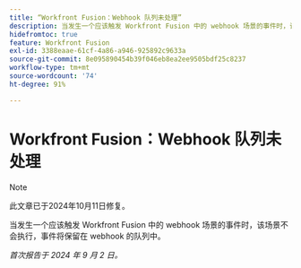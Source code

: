 ```yaml
---
title: “Workfront Fusion：Webhook 队列未处理”
description: 当发生一个应该触发 Workfront Fusion 中的 webhook 场景的事件时，该场景不会执行，事件将保留在 webhook 的队列中。
hidefromtoc: true
feature: Workfront Fusion
exl-id: 3388eaae-61cf-4a86-a946-925892c9633a
source-git-commit: 8e095890454b39f046eb8ea2ee9505bdf25c8237
workflow-type: tm+mt
source-wordcount: '74'
ht-degree: 91%

---
```


# Workfront Fusion：Webhook 队列未处理

>[!NOTE]
>
>此文章已于2024年10月11日修复。

当发生一个应该触发 Workfront Fusion 中的 webhook 场景的事件时，该场景不会执行，事件将保留在 webhook 的队列中。

_首次报告于 2024 年 9 月 2 日。_
